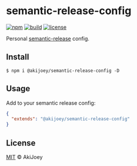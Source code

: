 # semantic-release-config

[![npm][npm-image]][npm-url]
[![build][build-image]][build-url]
[![license][license-image]][license-url]

Personal [semantic-release](https://github.com/semantic-release/semantic-release) config.

## Install

`$ npm i @akijoey/semantic-release-config -D`

## Usage

Add to your semantic release config:

```json
{
  "extends": "@akijoey/semantic-release-config"
}
```

## License

[MIT][license-url] © AkiJoey

[npm-image]: https://img.shields.io/npm/v/@akijoey/semantic-release-config
[npm-url]: https://www.npmjs.com/package/@akijoey/semantic-release-config
[build-image]: https://www.travis-ci.org/akijoey/semantic-release-config.svg?branch=master
[build-url]: https://www.travis-ci.org/akijoey/semantic-release-config
[license-image]: https://img.shields.io/github/license/akijoey/semantic-release-config
[license-url]: https://github.com/akijoey/semantic-release-config/blob/master/LICENSE
